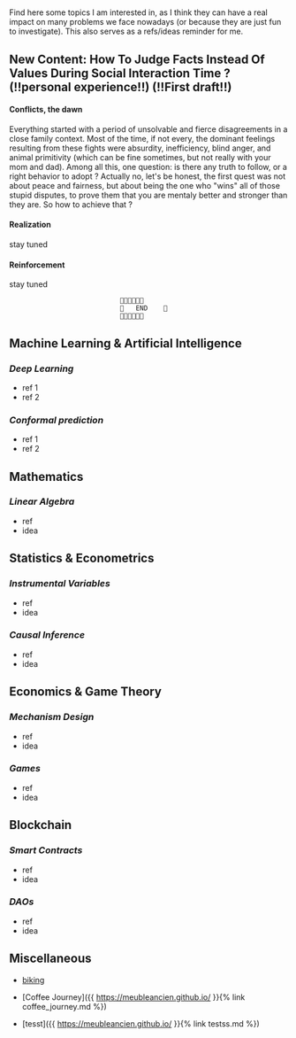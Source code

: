 # 
Find here some topics I am interested in, as I think they can have a real impact on many problems we face nowadays (or because they are just fun to investigate).
This also serves as a refs/ideas reminder for me.


## New Content: How To Judge Facts Instead Of Values During Social Interaction Time ? (!!personal experience!!) (!!First draft!!)
 
 
#### Conflicts, the dawn

Everything started with a period of unsolvable and fierce disagreements in a close family context. Most of the time, if not every, the dominant feelings resulting from
these fights were absurdity, inefficiency, blind anger, and animal primitivity (which can be fine sometimes, but not really with your mom and dad). Among all this, one question: is there any truth to follow, or a right behavior to adopt ? Actually no, let's be honest, the first quest was not about peace and fairness,  but about being the one who "wins" all of those stupid disputes, to prove them that you are mentaly better and stronger than they are. So how to achieve that ? 



#### Realization

stay tuned


#### Reinforcement

stay tuned 

                                🍓🍓🍓🍓🍓🍓
                                🍓   END    🍓    
                                🍓🍓🍓🍓🍓🍓


## Machine Learning & Artificial Intelligence

### *Deep Learning*
* ref 1
* ref 2
  
### *Conformal prediction*
* ref 1
* ref 2

## Mathematics

### *Linear Algebra*
* ref
* idea

## Statistics & Econometrics

### *Instrumental Variables*
* ref
* idea

### *Causal Inference*
* ref
* idea


## Economics & Game Theory

### *Mechanism Design*
* ref
* idea

### *Games*
* ref
* idea


## Blockchain 

### *Smart Contracts*
* ref
* idea

### *DAOs*
* ref
* idea


## Miscellaneous
* [biking](https://pedalchile.com/blog/cycling-vs-walking)

* [Coffee Journey]({{ https://meubleancien.github.io/ }}{% link coffee_journey.md %})

* [tesst]({{ https://meubleancien.github.io/ }}{% link testss.md %})

  




